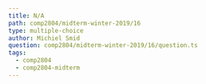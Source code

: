 ```yaml
---
title: N/A
path: comp2804/midterm-winter-2019/16
type: multiple-choice
author: Michiel Smid
question: comp2804/midterm-winter-2019/16/question.ts
tags:
  - comp2804
  - comp2804-midterm
---
```

